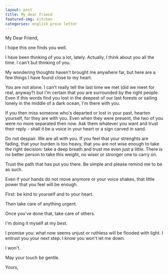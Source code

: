 ```yaml
---
layout: post
title: My dear friend
featured-img: kitchen
categories: english prose letter
---
```


My Dear Friend,

I hope this one finds you well. 

I have been thinking of you a lot, lately. Actually, I think about you all the time. I can't but thinking of you.

My wondering thoughts haven't brought me anywhere far, but here are a few things I have found close to my heart.

You are not alone. I can't really tell the last time we met (did we meet for real, anyway?) but I'm certain that you are surrounded by the right people. Even if this words find you lost in the deepest of our last forests or sailing lonely in the middle of a dark ocean, I'm there with you.

If you then miss someone who's departed or lost in your past, hearten yourself, for they are with you. Even when they were present, the two of you were no more separated then now. Ask them whatever you want and trust their reply - shall it be a voice in your heart or a sign carved in sand.

Do not despair. We are all with you. If you feel that your strenghts are fading, that your burden is too heavy, that you are not wise enough to take the right decision: take a deep breath and trust me even just a little. There is no better person to take this weight, no wiser or stronger one to carry on. 

Trust the path that has put you there. Be simple and please remind me to be as such.

Even if your hands do not move anymore or your voice shakes, that little power that you feel will be enough. 

First: be kind to yourself and to your heart. 

Then take care of anything urgent.

Once you've done that, take care of others. 

I'm doing it myself at my best.

I promise you: what now seems unjust or ruthless will be flooded with light. I entrust you your next step. I know you won't let me down.

I won't.

May your touch be gentle.

Yours,